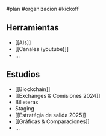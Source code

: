 #plan #organizacion #kickoff
## Herramientas
- [[AIs]]
- [[Canales (youtube)]]
- ...
## Estudios
- [[Blockchain]]
- [[Exchanges & Comisiones 2024]]
- Billeteras
- Staging
- [[Estratégia de salida 2025]]
- [[Gráficas & Comparaciones]]
- ...